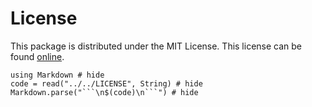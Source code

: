 # License

This package is distributed under the MIT License. This license can be found [online](http://www.opensource.org/licenses/MIT).

```@example
using Markdown # hide
code = read("../../LICENSE", String) # hide
Markdown.parse("```\n$(code)\n```") # hide
```
